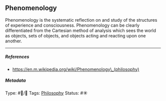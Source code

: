 ## Phenomenology

Phenomenology is the systematic reflection on and study of the structures of experience and consciousness. Phenomenology can be clearly differentiated from the Cartesian method of analysis which sees the world as objects, sets of objects, and objects acting and reacting upon one another.

---

##### References

* https://en.m.wikipedia.org/wiki/Phenomenology\_(philosophy)

##### Metadata

Type: #🔵/🔵 
Tags: [Philosophy](Philosophy.md)
Status: #☀️ 
